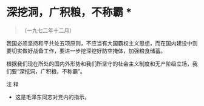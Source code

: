 #  深挖洞，广积粮，不称霸  *

> （一九七二年十二月）

我国必须坚持和平共处五项原则，不应当有大国霸权主义思想，而在国内建设中则要切实做好战备工作，要进一步挖深挖好防空掩体，加强粮食储蓄。

根据我们现在所处的国内外形势和我们所坚守的社会主义制度和无产阶级立场，我们要“深挖洞，广积粮，不称霸”。

注 释

*  这是毛泽东同志对党内的指示。 

  

